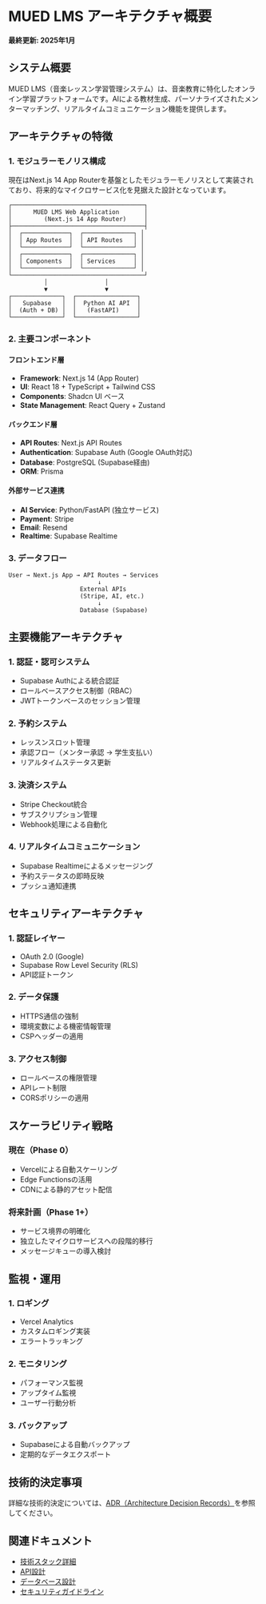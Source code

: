 # MUED LMS アーキテクチャ概要

**最終更新: 2025年1月**

## システム概要

MUED LMS（音楽レッスン学習管理システム）は、音楽教育に特化したオンライン学習プラットフォームです。AIによる教材生成、パーソナライズされたメンターマッチング、リアルタイムコミュニケーション機能を提供します。

## アーキテクチャの特徴

### 1. モジュラーモノリス構成

現在はNext.js 14 App Routerを基盤としたモジュラーモノリスとして実装されており、将来的なマイクロサービス化を見据えた設計となっています。

```
┌─────────────────────────────────────┐
│      MUED LMS Web Application       │
│         (Next.js 14 App Router)     │
├─────────────────────────────────────┤
│  ┌─────────────┐  ┌──────────────┐ │
│  │ App Routes  │  │ API Routes   │ │
│  └─────────────┘  └──────────────┘ │
│  ┌─────────────┐  ┌──────────────┐ │
│  │ Components  │  │ Services     │ │
│  └─────────────┘  └──────────────┘ │
└─────────────────────────────────────┘
          │                │
          ▼                ▼
┌──────────────┐  ┌─────────────────┐
│   Supabase   │  │  Python AI API  │
│  (Auth + DB) │  │   (FastAPI)     │
└──────────────┘  └─────────────────┘
```

### 2. 主要コンポーネント

#### フロントエンド層
- **Framework**: Next.js 14 (App Router)
- **UI**: React 18 + TypeScript + Tailwind CSS
- **Components**: Shadcn UI ベース
- **State Management**: React Query + Zustand

#### バックエンド層
- **API Routes**: Next.js API Routes
- **Authentication**: Supabase Auth (Google OAuth対応)
- **Database**: PostgreSQL (Supabase経由)
- **ORM**: Prisma

#### 外部サービス連携
- **AI Service**: Python/FastAPI (独立サービス)
- **Payment**: Stripe
- **Email**: Resend
- **Realtime**: Supabase Realtime

### 3. データフロー

```
User → Next.js App → API Routes → Services
                         ↓
                    External APIs
                    (Stripe, AI, etc.)
                         ↓
                    Database (Supabase)
```

## 主要機能アーキテクチャ

### 1. 認証・認可システム
- Supabase Authによる統合認証
- ロールベースアクセス制御（RBAC）
- JWTトークンベースのセッション管理

### 2. 予約システム
- レッスンスロット管理
- 承認フロー（メンター承認 → 学生支払い）
- リアルタイムステータス更新

### 3. 決済システム
- Stripe Checkout統合
- サブスクリプション管理
- Webhook処理による自動化

### 4. リアルタイムコミュニケーション
- Supabase Realtimeによるメッセージング
- 予約ステータスの即時反映
- プッシュ通知連携

## セキュリティアーキテクチャ

### 1. 認証レイヤー
- OAuth 2.0 (Google)
- Supabase Row Level Security (RLS)
- API認証トークン

### 2. データ保護
- HTTPS通信の強制
- 環境変数による機密情報管理
- CSPヘッダーの適用

### 3. アクセス制御
- ロールベースの権限管理
- APIレート制限
- CORSポリシーの適用

## スケーラビリティ戦略

### 現在（Phase 0）
- Vercelによる自動スケーリング
- Edge Functionsの活用
- CDNによる静的アセット配信

### 将来計画（Phase 1+）
- サービス境界の明確化
- 独立したマイクロサービスへの段階的移行
- メッセージキューの導入検討

## 監視・運用

### 1. ロギング
- Vercel Analytics
- カスタムロギング実装
- エラートラッキング

### 2. モニタリング
- パフォーマンス監視
- アップタイム監視
- ユーザー行動分析

### 3. バックアップ
- Supabaseによる自動バックアップ
- 定期的なデータエクスポート

## 技術的決定事項

詳細な技術的決定については、[ADR（Architecture Decision Records）](../decisions/)を参照してください。

## 関連ドキュメント

- [技術スタック詳細](./tech-stack.md)
- [API設計](./api-design.md)
- [データベース設計](./database-design.md)
- [セキュリティガイドライン](../../development/security-practices.md)